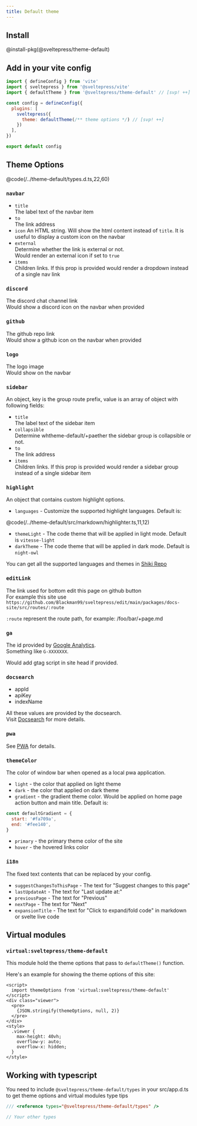 ```yaml
---
title: Default theme
---
```


## Install

@install-pkg(@sveltepress/theme-default)

## Add in your vite config

```js title="vite.config.(js|ts)"
import { defineConfig } from 'vite'
import { sveltepress } from '@sveltepress/vite'
import { defaultTheme } from '@sveltepress/theme-default' // [svp! ++]

const config = defineConfig({
  plugins: [
    sveltepress({
      theme: defaultTheme(/** theme options */) // [svp! ++]
    })
  ],
})

export default config
```

## Theme Options

@code(/../theme-default/types.d.ts,22,60)

### `navbar`

* `title`  
  The label text of the navbar item
* `to`  
  The link address
* `icon`
  An HTML string. Will show the html content instead of `title`. It is useful to display a custom icon on the navbar
* `external`  
  Determine whether the link is external or not.  
  Would render an external icon if set to `true`
* `items`  
  Children links. If this prop is provided would render a dropdown instead of a single nav link

### `discord`
The discord chat channel link  
Would show a discord icon on the navbar when provided

### `github`
The github repo link  
Would show a github icon on the navbar when provided

### `logo`

The logo image  
Would show on the navbar 

### `sidebar`

An object, key is the group route prefix, value is an array of object with following fields:

* `title`  
  The label text of the sidebar item
* `collapsible`  
  Determine whtheme-default/+paether the sidebar group is collapsible or not.
* `to`  
  The link address
* `items`  
  Children links. If this prop is provided would render a sidebar group instead of a single sidebar item

### `highlight`

An object that contains custom highlight options.

* `languages` - Customize the supported highlight languages.
Default is:

@code(/../theme-default/src/markdown/highlighter.ts,11,12)

* `themeLight` - The code theme that will be applied in light mode. Default is `vitesse-light`
* `darkTheme` - The code theme that will be applied in dark mode. Default is `night-owl`

You can get all the supported languages and themes in [Shiki Repo](https://github.com/shikijs/shiki) 

### `editLink`

The link used for bottom edit this page on github button  
For example this site use `https://github.com/Blackman99/sveltepress/edit/main/packages/docs-site/src/routes/:route`

`:route` represent the route path, for example: /foo/bar/+page.md

### `ga`

The id provided by [Google Analytics](https://analytics.google.com/).  
Something like `G-XXXXXXX`.

Would add gtag script in site head if provided.

### `docsearch`

* appId
* apiKey
* indexName

All these values are provided by the docsearch.  
Visit [Docsearch](https://docsearch.algolia.com/) for more details.

### `pwa`

See [PWA](/guide/default-theme/pwa/) for details.

### `themeColor`

The color of window bar when opened as a local pwa application.

* `light` - the color that applied on light theme
* `dark` - the color that applied on dark theme
* `gradient` - the gradient theme color. Would be applied on home page action button and main title. Default is:
```js
const defaultGradient = {
  start: '#fa709a',
  end: '#fee140',
}
```
* `primary` - the primary theme color of the site
* `hover` - the hovered links color

### `i18n`

The fixed text contents that can be replaced by your config.

* `suggestChangesToThisPage` - The text for "Suggest changes to this page"
* `lastUpdateAt` - The text for "Last update at:"
* `previousPage` - The text for "Previous"
* `nextPage` - The text for "Next"
* `expansionTitle` - The text for "Click to expand/fold code" in markdown or svelte live code

## Virtual modules

### `virtual:sveltepress/theme-default`

This module hold the theme options that pass to `defaultTheme()` function.

Here's an example for showing the theme options of this site:

```svelte live
<script>
  import themeOptions from 'virtual:sveltepress/theme-default'
</script>
<div class="viewer">
  <pre>
    {JSON.stringify(themeOptions, null, 2)}
  </pre>
</div>
<style>
  .viewer {
    max-height: 40vh;
    overflow-y: auto;
    overflow-x: hidden;
  }
</style>
```

## Working with typescript

You need to include `@sveltepress/theme-default/types` in your src/app.d.ts to get theme options and virtual modules type tips

```ts title="/src/app.d.ts"
/// <reference types="@sveltepress/theme-default/types" />

// Your other types
```

